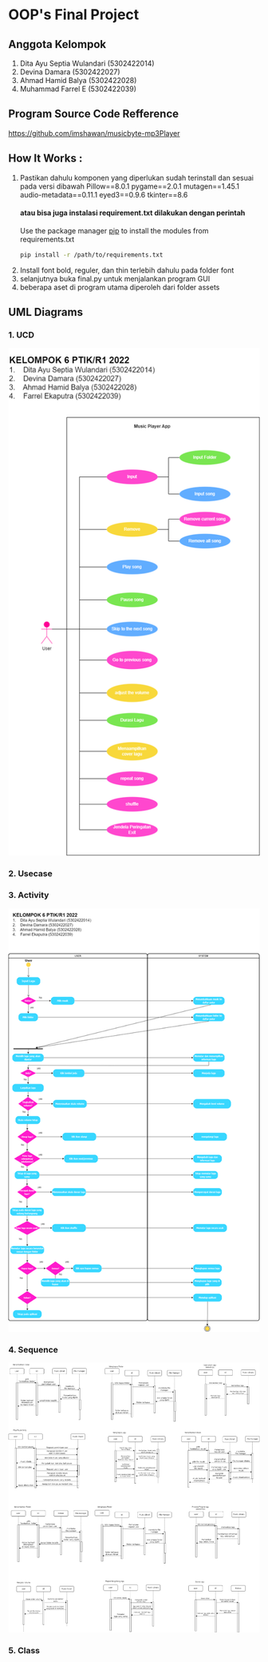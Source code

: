 # OOP's Final Project
## Anggota Kelompok
1.  Dita Ayu Septia Wulandari (5302422014)
2.  Devina Damara (5302422027)
3.  Ahmad Hamid Balya (5302422028)
4.  Muhammad Farrel E (5302422039)

## Program Source Code Refference
https://github.com/imshawan/musicbyte-mp3Player

## How It Works :
1. Pastikan dahulu komponen yang diperlukan sudah terinstall dan sesuai pada versi dibawah
      Pillow==8.0.1
      pygame==2.0.1
      mutagen==1.45.1
      audio-metadata==0.11.1
      eyed3==0.9.6
      tkinter==8.6
    #### atau bisa juga instalasi requirement.txt dilakukan dengan perintah 
   Use the package manager [pip](https://pip.pypa.io/en/stable/) to install the modules from requirements.txt
      ```bash
      pip install -r /path/to/requirements.txt
      ```
3. Install font bold, reguler, dan thin terlebih dahulu pada folder font
4. selanjutnya buka final.py untuk menjalankan program GUI
5. beberapa aset di program utama diperoleh dari folder assets

## UML Diagrams
### 1.  UCD

![Alt text](https://github.com/farrelekaputra/tugasPBO/blob/main/diagrams/ucd.png)
   
### 2.  Usecase

### 3.  Activity

![Alt text](https://github.com/farrelekaputra/tugasPBO/blob/main/diagrams/activity.png)
   
### 4.  Sequence
   
![Alt text](https://github.com/farrelekaputra/tugasPBO/blob/main/diagrams/sequence.png)

### 5.  Class
